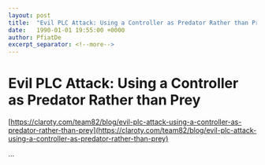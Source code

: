 ```yaml
---
layout: post
title:  "Evil PLC Attack: Using a Controller as Predator Rather than Prey"
date:   1990-01-01 19:55:00 +0000
author: PfiatDe
excerpt_separator: <!--more-->
---
```


# Evil PLC Attack: Using a Controller as Predator Rather than Prey

[https://claroty.com/team82/blog/evil-plc-attack-using-a-controller-as-predator-rather-than-prey](https://claroty.com/team82/blog/evil-plc-attack-using-a-controller-as-predator-rather-than-prey)

...
<!--more-->
